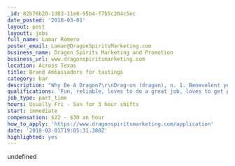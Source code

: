 ```yaml
---
_id: 82b76b20-1d83-11e8-95b4-f7b5c204c5ec
date_posted: '2018-03-01'
layout: post
layoutt: jobs
full_name: Lamar Romero
poster_email: Lamar@DragonSpiritsMarketing.com
business_name: Dragon Spirits Marketing and Promotion
business_url: www.dragonspiritsmarketing.com
location: Across Texas
title: Brand Ambassadors for tastings
category: bar
description: "Why Be A Dragon?\r\nDrag·on (draɡən), n. 1. Benevolent yet fierce. 2. Unrelenting, with a pioneering spirit. 3. Faces challenges head on. 4. Extraordinary powers of sales and marketing.\r\n\r\nOur Dragons are a different breed of brand ambassadors. We set very high standards for our Dragons - to be the best salespeople and promoters found anywhere.\r\n\r\nWe encourage and develop our Dragons to be experts on our clients’ brands and stories, all while exemplifying our Dragon’s Creed.\r\n\r\nDragon Engagement Network™\r\n(DEN™ Technology)\r\nThe Dragon Engagement Network™ is a proprietary platform for brand ambassadors that care, want to learn constantly, and earn more as they improve and grow as a BA. We pioneered an innovative, top-of-the-line brand ambassador marketplace FOR YOU! Built BY brand ambassadors FOR brand ambassadors...\r\n\r\nSet your own pay rate!\r\nYay...it’s about time! What other agency lets you do that?\r\nYour own personalized dashboard with your photos, experiences, and Dragon Achievements™\r\nFreedom to accept and reject activations as you see fit"
qualifications: 'Fun, reliable, loves to do a great job, loves to get paid weekly, loves booze'
job_type: part_time
hours: Usually Fri - Sun for 3 hour shifts
start: immediate
compensation: $22 - $30 an hour
how_to_apply: 'https://www.dragonspiritsmarketing.com/application'
date: '2018-03-01T19:05:31.380Z'
highlighted: yes
---
```

undefined
